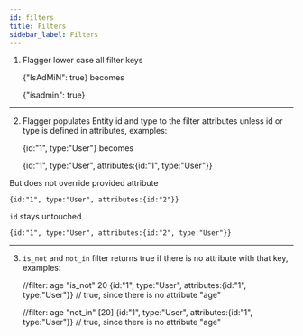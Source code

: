 ```yaml
---
id: filters
title: Filters
sidebar_label: Filters
---
```



1. Flagger  lower case all filter keys


    {"IsAdMiN": true} 
becomes
 
    {"isadmin": true}

---
2. Flagger populates Entity id and type to the filter attributes unless id or type is defined in attributes, examples:


    {id:"1", type:"User"} 
becomes
 
    {id:"1", type:"User", attributes:{id:"1", type:"User"}}

But does not override provided attribute
    
    {id:"1", type:"User", attributes:{id:"2"}}
`id` stays untouched
 
    {id:"1", type:"User", attributes:{id:"2", type:"User"}}

---
3. `is_not` and `not_in` filter returns true if there is no attribute with that key, examples:
  
  
    //filter: age "is_not" 20
    {id:"1", type:"User", attributes:{id:"1", type:"User"}} // true, since there is no attribute "age"
    
    //filter: age "not_in" [20]
    {id:"1", type:"User", attributes:{id:"1", type:"User"}} // true, since there is no attribute "age"

